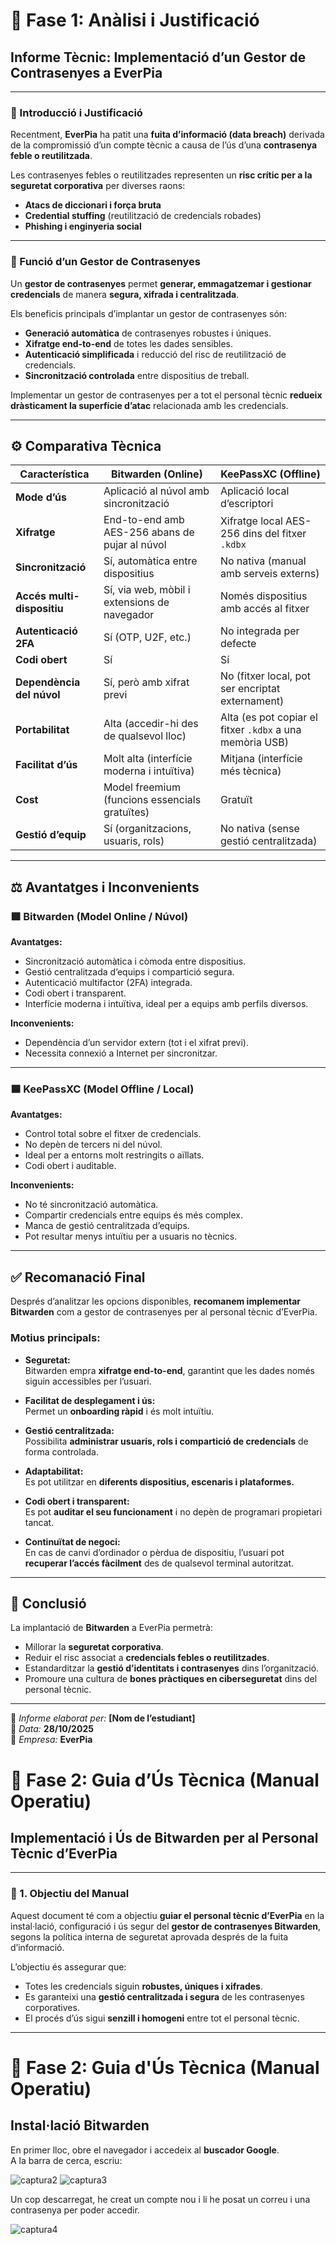 # 🧩 Fase 1: Anàlisi i Justificació  
## Informe Tècnic: Implementació d’un Gestor de Contrasenyes a EverPia

---

### 🔹 Introducció i Justificació

Recentment, **EverPia** ha patit una **fuita d’informació (data breach)** derivada de la compromissió d’un compte tècnic a causa de l’ús d’una **contrasenya feble o reutilitzada**.

Les contrasenyes febles o reutilitzades representen un **risc crític per a la seguretat corporativa** per diverses raons:

- **Atacs de diccionari i força bruta**
- **Credential stuffing** (reutilització de credencials robades)
- **Phishing i enginyeria social**

---

### 🔐 Funció d’un Gestor de Contrasenyes

Un **gestor de contrasenyes** permet **generar, emmagatzemar i gestionar credencials** de manera **segura, xifrada i centralitzada**.

Els beneficis principals d’implantar un gestor de contrasenyes són:

- **Generació automàtica** de contrasenyes robustes i úniques.  
- **Xifratge end-to-end** de totes les dades sensibles.  
- **Autenticació simplificada** i reducció del risc de reutilització de credencials.  
- **Sincronització controlada** entre dispositius de treball.  

Implementar un gestor de contrasenyes per a tot el personal tècnic **redueix dràsticament la superfície d’atac** relacionada amb les credencials.

---

## ⚙️ Comparativa Tècnica

| **Característica** | **Bitwarden (Online)** | **KeePassXC (Offline)** |
|--------------------|------------------------|--------------------------|
| **Mode d’ús** | Aplicació al núvol amb sincronització | Aplicació local d’escriptori |
| **Xifratge** | End-to-end amb AES-256 abans de pujar al núvol | Xifratge local AES-256 dins del fitxer `.kdbx` |
| **Sincronització** | Sí, automàtica entre dispositius | No nativa (manual amb serveis externs) |
| **Accés multi-dispositiu** | Sí, via web, mòbil i extensions de navegador | Només dispositius amb accés al fitxer |
| **Autenticació 2FA** | Sí (OTP, U2F, etc.) | No integrada per defecte |
| **Codi obert** | Sí | Sí |
| **Dependència del núvol** | Sí, però amb xifrat previ | No (fitxer local, pot ser encriptat externament) |
| **Portabilitat** | Alta (accedir-hi des de qualsevol lloc) | Alta (es pot copiar el fitxer `.kdbx` a una memòria USB) |
| **Facilitat d’ús** | Molt alta (interfície moderna i intuïtiva) | Mitjana (interfície més tècnica) |
| **Cost** | Model freemium (funcions essencials gratuïtes) | Gratuït |
| **Gestió d’equip** | Sí (organitzacions, usuaris, rols) | No nativa (sense gestió centralitzada) |

---

## ⚖️ Avantatges i Inconvenients

### 🟩 Bitwarden (Model Online / Núvol)

**Avantatges:**
- Sincronització automàtica i còmoda entre dispositius.  
- Gestió centralitzada d’equips i compartició segura.  
- Autenticació multifactor (2FA) integrada.  
- Codi obert i transparent.  
- Interfície moderna i intuïtiva, ideal per a equips amb perfils diversos.

**Inconvenients:**
- Dependència d’un servidor extern (tot i el xifrat previ).  
- Necessita connexió a Internet per sincronitzar.

---

### 🟦 KeePassXC (Model Offline / Local)

**Avantatges:**
- Control total sobre el fitxer de credencials.  
- No depèn de tercers ni del núvol.  
- Ideal per a entorns molt restringits o aïllats.  
- Codi obert i auditable.

**Inconvenients:**
- No té sincronització automàtica.  
- Compartir credencials entre equips és més complex.  
- Manca de gestió centralitzada d’equips.  
- Pot resultar menys intuïtiu per a usuaris no tècnics.

---

## ✅ Recomanació Final

Després d’analitzar les opcions disponibles, **recomanem implementar Bitwarden** com a gestor de contrasenyes per al personal tècnic d’EverPia.

### Motius principals:

- **Seguretat:**  
  Bitwarden empra **xifratge end-to-end**, garantint que les dades només siguin accessibles per l’usuari.

- **Facilitat de desplegament i ús:**  
  Permet un **onboarding ràpid** i és molt intuïtiu.

- **Gestió centralitzada:**  
  Possibilita **administrar usuaris, rols i compartició de credencials** de forma controlada.

- **Adaptabilitat:**  
  Es pot utilitzar en **diferents dispositius, escenaris i plataformes.**

- **Codi obert i transparent:**  
  Es pot **auditar el seu funcionament** i no depèn de programari propietari tancat.

- **Continuïtat de negoci:**  
  En cas de canvi d’ordinador o pèrdua de dispositiu, l’usuari pot **recuperar l’accés fàcilment** des de qualsevol terminal autoritzat.

---

## 🏁 Conclusió

La implantació de **Bitwarden** a EverPia permetrà:

- Millorar la **seguretat corporativa**.  
- Reduir el risc associat a **credencials febles o reutilitzades**.  
- Estandarditzar la **gestió d’identitats i contrasenyes** dins l’organització.  
- Promoure una cultura de **bones pràctiques en ciberseguretat** dins del personal tècnic.

---

📄 *Informe elaborat per:* **[Nom de l’estudiant]**  
📅 *Data:* **28/10/2025**  
🏢 *Empresa:* **EverPia**

# 🧭 Fase 2: Guia d’Ús Tècnica (Manual Operatiu)
## Implementació i Ús de Bitwarden per al Personal Tècnic d’EverPia

---

### 🔹 1. Objectiu del Manual
Aquest document té com a objectiu **guiar el personal tècnic d’EverPia** en la instal·lació, configuració i ús segur del **gestor de contrasenyes Bitwarden**, segons la política interna de seguretat aprovada després de la fuita d’informació.

L’objectiu és assegurar que:
- Totes les credencials siguin **robustes, úniques i xifrades**.
- Es garanteixi una **gestió centralitzada i segura** de les contrasenyes corporatives.
- El procés d’ús sigui **senzill i homogeni** entre tot el personal tècnic.

---

# 🧭 Fase 2: Guia d'Ús Tècnica (Manual Operatiu)

## Instal·lació Bitwarden

En primer lloc, obre el navegador i accedeix al **buscador Google**.  
A la barra de cerca, escriu:



![captura2](img/capt2.png)
![captura3](img/capt3.png)




Un cop descarregat, he creat un compte nou i li he posat un correu i una contrasenya per poder accedir.

![captura4](img/capt4.png)
